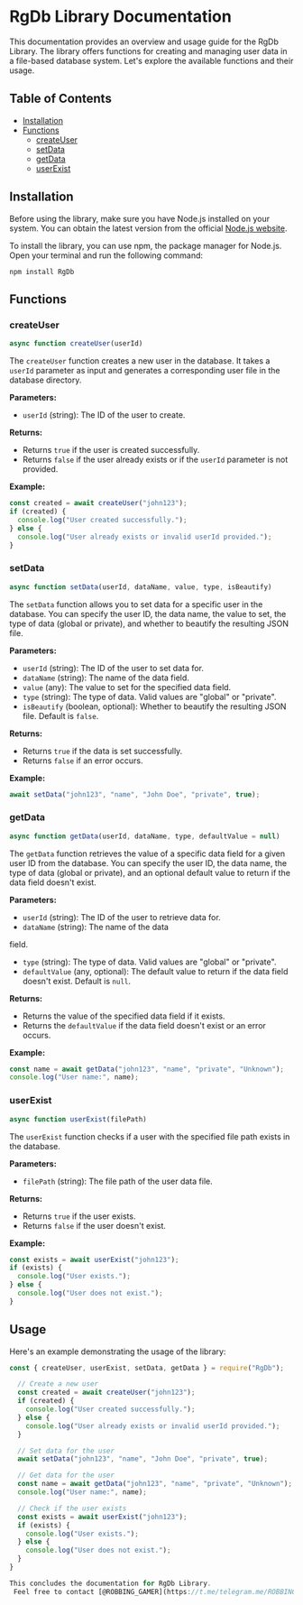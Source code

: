 # RgDb Library Documentation

This documentation provides an overview and usage guide for the RgDb Library. The library offers functions for creating and managing user data in a file-based database system. Let's explore the available functions and their usage.

## Table of Contents

- [Installation](#installation)
- [Functions](#functions)
  - [createUser](#createuser)
  - [setData](#setdata)
  - [getData](#getdata)
  - [userExist](#userexist)

## Installation

Before using the library, make sure you have Node.js installed on your system. You can obtain the latest version from the official [Node.js website](https://nodejs.org).

To install the library, you can use npm, the package manager for Node.js. Open your terminal and run the following command:

```shell
npm install RgDb
```

## Functions
### createUser

```javascript
async function createUser(userId)
```

The `createUser` function creates a new user in the database. It takes a `userId` parameter as input and generates a corresponding user file in the database directory.

**Parameters:**

- `userId` (string): The ID of the user to create.

**Returns:**

- Returns `true` if the user is created successfully.
- Returns `false` if the user already exists or if the `userId` parameter is not provided.

**Example:**

```javascript
const created = await createUser("john123");
if (created) {
  console.log("User created successfully.");
} else {
  console.log("User already exists or invalid userId provided.");
}
```

### setData

```javascript
async function setData(userId, dataName, value, type, isBeautify)
```

The `setData` function allows you to set data for a specific user in the database. You can specify the user ID, the data name, the value to set, the type of data (global or private), and whether to beautify the resulting JSON file.

**Parameters:**

- `userId` (string): The ID of the user to set data for.
- `dataName` (string): The name of the data field.
- `value` (any): The value to set for the specified data field.
- `type` (string): The type of data. Valid values are "global" or "private".
- `isBeautify` (boolean, optional): Whether to beautify the resulting JSON file. Default is `false`.

**Returns:**

- Returns `true` if the data is set successfully.
- Returns `false` if an error occurs.

**Example:**

```javascript
await setData("john123", "name", "John Doe", "private", true);
```

### getData

```javascript
async function getData(userId, dataName, type, defaultValue = null)
```

The `getData` function retrieves the value of a specific data field for a given user ID from the database. You can specify the user ID, the data name, the type of data (global or private), and an optional default value to return if the data field doesn't exist.

**Parameters:**

- `userId` (string): The ID of the user to retrieve data for.
- `dataName` (string): The name of the data

 field.
- `type` (string): The type of data. Valid values are "global" or "private".
- `defaultValue` (any, optional): The default value to return if the data field doesn't exist. Default is `null`.

**Returns:**

- Returns the value of the specified data field if it exists.
- Returns the `defaultValue` if the data field doesn't exist or an error occurs.

**Example:**

```javascript
const name = await getData("john123", "name", "private", "Unknown");
console.log("User name:", name);
```

### userExist

```javascript
async function userExist(filePath)
```

The `userExist` function checks if a user with the specified file path exists in the database.

**Parameters:**

- `filePath` (string): The file path of the user data file.

**Returns:**

- Returns `true` if the user exists.
- Returns `false` if the user doesn't exist.

**Example:**

```javascript
const exists = await userExist("john123");
if (exists) {
  console.log("User exists.");
} else {
  console.log("User does not exist.");
}
```

## Usage

Here's an example demonstrating the usage of the library:

```javascript
const { createUser, userExist, setData, getData } = require("RgDb");

  // Create a new user
  const created = await createUser("john123");
  if (created) {
    console.log("User created successfully.");
  } else {
    console.log("User already exists or invalid userId provided.");
  }

  // Set data for the user
  await setData("john123", "name", "John Doe", "private", true);

  // Get data for the user
  const name = await getData("john123", "name", "private", "Unknown");
  console.log("User name:", name);

  // Check if the user exists
  const exists = await userExist("john123");
  if (exists) {
    console.log("User exists.");
  } else {
    console.log("User does not exist.");
  }
}

This concludes the documentation for RgDb Library.
 Feel free to contact [@ROBBING_GAMER](https://t.me/telegram.me/ROBBING_GAMER) on telegram for any help..
